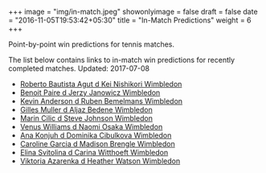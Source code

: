 +++
image = "img/in-match.jpeg"
showonlyimage = false
draft = false
date = "2016-11-05T19:53:42+05:30"
title = "In-Match Predictions"
weight = 6
+++

Point-by-point win predictions for tennis matches.

<!--more-->


The list below contains links to in-match win predictions for recently completed matches. Updated: 2017-07-08

<ul>
<li><a href="/match1/">Roberto Bautista Agut d Kei Nishikori Wimbledon</a></li>
<li><a href="/match2/">Benoit Paire d Jerzy Janowicz Wimbledon</a></li>
<li><a href="/match3/">Kevin Anderson d Ruben Bemelmans Wimbledon</a></li>
<li><a href="/match4/">Gilles Muller d Aljaz Bedene Wimbledon</a></li>
<li><a href="/match5/">Marin Cilic d Steve Johnson Wimbledon</a></li>
<li><a href="/match6/">Venus Williams d Naomi Osaka Wimbledon</a></li>
<li><a href="/match7/">Ana Konjuh d Dominika Cibulkova Wimbledon</a></li>
<li><a href="/match8/">Caroline Garcia d Madison Brengle Wimbledon</a></li>
<li><a href="/match9/">Elina Svitolina d Carina Witthoeft Wimbledon</a></li>
<li><a href="/match10/">Viktoria Azarenka d Heather Watson Wimbledon</a></li>
</ul>
